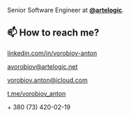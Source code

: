 Senior Software Engineer at **[@artelogic](https://github.com/artelogic)**.

## 📫 How to reach me?

[linkedin.com/in/vorobiov-anton](https://www.linkedin.com/in/vorobiov-anton/)

avorobiov@artelogic.net 

vorobiov.anton@icloud.com

[t.me/vorobiov_anton](https://t.me/vorobiov_anton) 

\+ 380 (73) 420-02-19 
